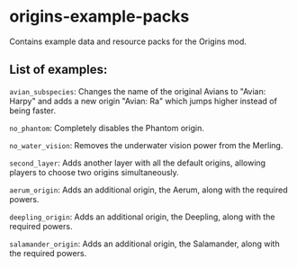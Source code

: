 # origins-example-packs
Contains example data and resource packs for the Origins mod.

## List of examples:

`avian_subspecies`: Changes the name of the original Avians to "Avian: Harpy" and adds a new origin "Avian: Ra" which jumps higher instead of being faster.

`no_phantom`: Completely disables the Phantom origin.

`no_water_vision`: Removes the underwater vision power from the Merling.

`second_layer`: Adds another layer with all the default origins, allowing players to choose two origins simultaneously.

`aerum_origin`: Adds an additional origin, the Aerum, along with the required powers.

`deepling_origin`: Adds an additional origin, the Deepling, along with the required powers.

`salamander_origin`: Adds an additional origin, the Salamander, along with the required powers.
